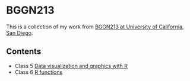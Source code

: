# BGGN213

This is a collection of my work from [BGGN213 at University of California, San Diego](https://bioboot.github.io/bggn213_W19/).

## Contents
 - Class 5 [Data visualization and graphics with R](https://github.com/meganihayes/bggn213/blob/master/Class05/Class05.md)
 - Class 6 [R functions](https://github.com/meganihayes/bggn213/blob/master/class06/Class06.md)
